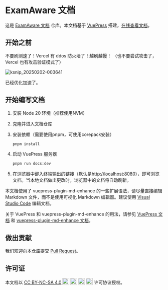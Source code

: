 # ExamAware 文档

这是 [ExamAware 文档](https://github.com/ExamAware/ExamAware-docs) 仓库。本文档基于 [VuePress](https://vuejs.press/) 搭建，[在线查看文档](https://examaware.gdata.fun)。

## 开始之前

不要刷测速了！Vercel 有 ddos 防火墙了！越刷越慢！
（也不要尝试攻击了，Vercel 也有攻击验证模式了）

![ksnip_20250202-003641](https://github.com/user-attachments/assets/0b49e8fa-80fb-46aa-adc0-c234be4e06bc)

已经优化加速了。

## 开始编写文档

1. 安装 Node 20 环境（推荐使用NVM）
2. 克隆并进入文档仓库
3. 安装依赖（需要使用pnpm，可使用corepack安装）
   ```sh
   pnpm install
   ```

4. 启动 VuePress 服务器

    ``` bash
    pnpm run docs:dev
    ```

5. 在浏览器中键入终端输出的链接（默认是[http://localhost:8080](http://localhost:8080)），即可浏览文档。当本地文档做出更改时，浏览器中的文档将自动刷新。

本文档使用了 vuepress-plugin-md-enhance
 的一些扩展语法，请尽量直接编辑 Markdown 文件，而不是使用可视化 Markdown 编辑器。建议使用 [Visual Studio Code](https://code.visualstudio.com/) 编辑文档。

关于 VuePress 和 vuepress-plugin-md-enhance
 的用法，请参见 [VuePress 文档](https://vuejs.press/) 和 [vuepress-plugin-md-enhance 文档](https://plugin-md-enhance.vuejs.press/zh/)。

## 做出贡献

我们欢迎向本仓库提交 [Pull Request](https://github.com/ExamAware/ExamAware-docs/pulls)。

## 许可证

<p xmlns:cc="http://creativecommons.org/ns#" >本文档以 <a href="https://creativecommons.org/licenses/by-nc-sa/4.0/?ref=chooser-v1" target="_blank" rel="license noopener noreferrer" style="display:inline-block;">CC BY-NC-SA 4.0<img style="height:22px!important;margin-left:3px;vertical-align:text-bottom;" src="https://mirrors.creativecommons.org/presskit/icons/cc.svg?ref=chooser-v1" alt=""><img style="height:22px!important;margin-left:3px;vertical-align:text-bottom;" src="https://mirrors.creativecommons.org/presskit/icons/by.svg?ref=chooser-v1" alt=""><img style="height:22px!important;margin-left:3px;vertical-align:text-bottom;" src="https://mirrors.creativecommons.org/presskit/icons/nc.svg?ref=chooser-v1" alt=""><img style="height:22px!important;margin-left:3px;vertical-align:text-bottom;" src="https://mirrors.creativecommons.org/presskit/icons/sa.svg?ref=chooser-v1" alt=""></a> 许可协议授权。</p>
